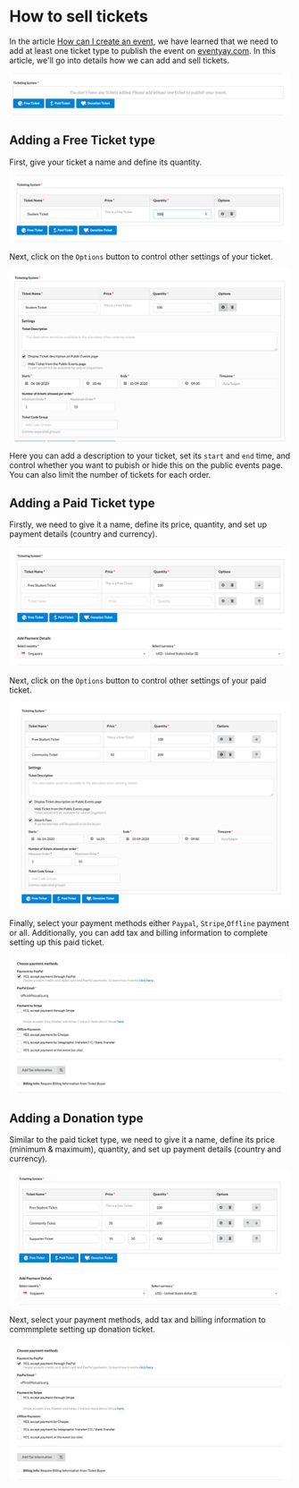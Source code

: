 # How to sell tickets

In the article [How can I create an event](/event-setup/How-can-I-create-an-event.md), we have learned that we need to add at least one ticket type to publish the event on [eventyay.com](eventyay.com). 
In this article, we'll go into details how we can add and sell tickets. 

![Adding Tickets](/images/how-to-sell-ticket1.png)

## Adding a Free Ticket type 
First, give your ticket a name and define its quantity. 

![Free Ticket](/images/how-to-sell-ticket2.png)

Next, click on the `Options` button to control other settings of your ticket. 

![Free Ticket](/images/how-to-sell-ticket3.png)

Here you can add a description to your ticket, set its `start` and `end` time, and control whether you want to pubish or hide this on the public events page. You can also limit the number of tickets for each order. 

## Adding a Paid Ticket type 
Firstly, we need to give it a name, define its price, quantity, and set up payment details (country and currency).

![Paid Ticket](/images/how-to-sell-ticket4.png)

Next, click on the `Options` button to control other settings of your paid ticket. 

![Paid Ticket](/images/how-to-sell-ticket5.png)

Finally, select your payment methods either `Paypal`, `Stripe`,`Offline` payment or all. Additionally, you can add tax and billing
information to complete setting up this paid ticket.  

![Paid Ticket](/images/how-to-sell-ticket6_edited.png)

## Adding a Donation type 
Similar to the paid ticket type, we need to give it a name, define its price (minimum & maximum), quantity, and set up payment details
(country and currency).

![Donation Ticket](/images/how-to-sell-ticket7.png)

Next, select your payment methods, add tax and billing information to commmplete setting up donation ticket. 

![Donation Ticket](/images/how-to-sell-ticket6_edited.png)
